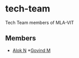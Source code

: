 # tech-team
Tech Team members of MLA-VIT

## Members

* [Alok N](https://github.com/mintbomb27)
*[Govind M](https://github.com/the911guy)